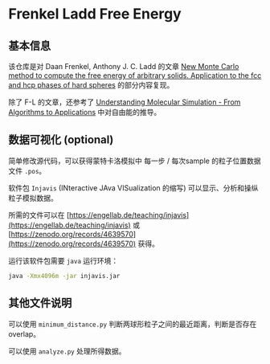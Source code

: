# Frenkel Ladd Free Energy

## 基本信息

该仓库是对 Daan Frenkel, Anthony J. C. Ladd 的文章 [New Monte Carlo method to compute the free energy of arbitrary solids. Application to the fcc and hcp phases of hard spheres](https://pubs.aip.org/aip/jcp/article-abstract/81/7/3188/91565/New-Monte-Carlo-method-to-compute-the-free-energy) 的部分内容复现。

除了 F-L 的文章，还参考了 [Understanding Molecular Simulation - From Algorithms to Applications](https://www.sciencedirect.com/book/9780323902922/understanding-molecular-simulation) 中对自由能的推导。

## 数据可视化 (optional)

简单修改源代码，可以获得蒙特卡洛模拟中 每一步 / 每次sample 的粒子位置数据文件 `.pos`。

软件包 `Injavis` (INteractive JAva VISualization 的缩写) 可以显示、分析和操纵粒子模拟数据。

所需的文件可以在 [https://engellab.de/teaching/injavis](https://engellab.de/teaching/injavis) 或 [https://zenodo.org/records/4639570](https://zenodo.org/records/4639570) 获得。

运行该软件包需要 `java` 运行环境：

```bash
java -Xmx4096m -jar injavis.jar
```

## 其他文件说明

可以使用 `minimum_distance.py` 判断两球形粒子之间的最近距离，判断是否存在 overlap。

可以使用 `analyze.py` 处理所得数据。
